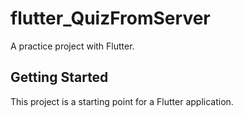 # flutter_QuizFromServer

A practice project with Flutter.

## Getting Started

This project is a starting point for a Flutter application.
